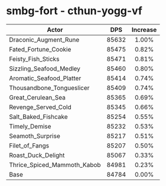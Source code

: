 # smbg-fort - cthun-yogg-vf
| Actor | DPS | Increase |
|---|:---:|:---:|
|Draconic_Augment_Rune|85632|1.00%|
|Fated_Fortune_Cookie|85475|0.82%|
|Feisty_Fish_Sticks|85471|0.81%|
|Sizzling_Seafood_Medley|85460|0.80%|
|Aromatic_Seafood_Platter|85414|0.74%|
|Thousandbone_Tongueslicer|85409|0.74%|
|Great_Cerulean_Sea|85365|0.69%|
|Revenge_Served_Cold|85345|0.66%|
|Salt_Baked_Fishcake|85254|0.55%|
|Timely_Demise|85232|0.53%|
|Seamoth_Surprise|85217|0.51%|
|Filet_of_Fangs|85207|0.50%|
|Roast_Duck_Delight|85067|0.33%|
|Thrice_Spiced_Mammoth_Kabob|84981|0.23%|
|Base|84784|0.00%|
